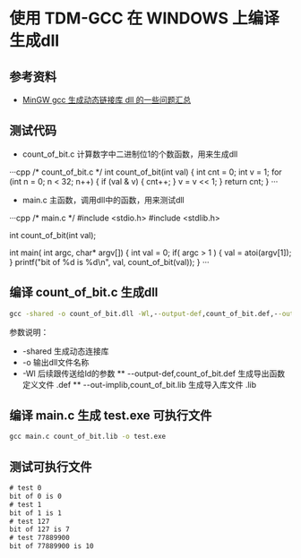 # 使用 TDM-GCC 在 WINDOWS 上编译生成dll

## 参考资料

* [MinGW gcc 生成动态链接库 dll 的一些问题汇总](http://blog.csdn.net/liyuanbhu/article/details/42612365)

## 测试代码

* count_of_bit.c 计算数字中二进制位1的个数函数，用来生成dll

···cpp
/* count_of_bit.c */
int count_of_bit(int val)
{
	int cnt = 0;
	int v = 1;
	for (int n = 0; n < 32; n++)
	{
		if (val & v)
		{
			cnt++;
		}
		v = v << 1;
	}
	return cnt;
}
···

* main.c 主函数，调用dll中的函数，用来测试dll

···cpp
/* main.c */
#include <stdio.h>
#include <stdlib.h>

int count_of_bit(int val);

int main( int argc, char* argv[])
{
	int val = 0;
	if( argc > 1 )
	{
		val = atoi(argv[1]);
	}
	printf("bit of %d is %d\n", val, count_of_bit(val));
}
···

## 编译 count_of_bit.c 生成dll

```bat
gcc -shared -o count_of_bit.dll -Wl,--output-def,count_of_bit.def,--out-implib,count_of_bit.lib count_of_bit.c
```

参数说明：
* -shared 生成动态连接库
* -o 输出dll文件名称
* -Wl 后续跟传送给ld的参数
** --output-def,count_of_bit.def 生成导出函数定义文件 .def
** --out-implib,count_of_bit.lib 生成导入库文件 .lib 

## 编译 main.c 生成 test.exe 可执行文件

```bat
gcc main.c count_of_bit.lib -o test.exe
```

## 测试可执行文件

```bat
# test 0
bit of 0 is 0
# test 1
bit of 1 is 1
# test 127
bit of 127 is 7
# test 77889900
bit of 77889900 is 10
```